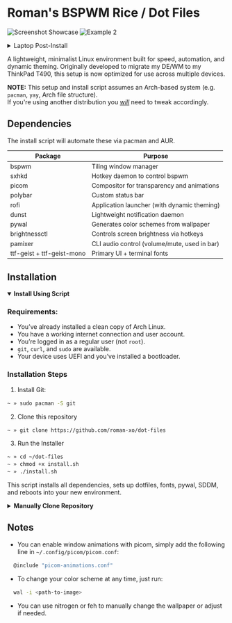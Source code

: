# Roman's BSPWM Rice / Dot Files

![Screenshot Showcase](images/desktop1.png)
![Example 2](images/desktop4.png)

  <details>
  <summary>Laptop Post-Install</summary>

  ![On Laptop](images/laptop.png)

  </details>


A lightweight, minimalist Linux environment built for speed, automation, and dynamic theming. Originally developed to migrate my DE/WM to my ThinkPad T490, this setup is now optimized for use across multiple devices.

**NOTE:** This setup and install script assumes an Arch-based system (e.g. `pacman`, `yay`, Arch file structure).  
If you're using another distribution you <u>*will*</u> need to tweak accordingly.

## Dependencies

The install script will automate these via pacman and AUR.

| Package         | Purpose                                       |
|------------------|-----------------------------------------------|
|  bspwm           | Tiling window manager                         |
|  sxhkd           | Hotkey daemon to control bspwm                |
|  picom           | Compositor for transparency and animations    |
|  polybar         | Custom status bar                             |
|  rofi            | Application launcher (with dynamic theming)   |
|  dunst           | Lightweight notification daemon               |
|  pywal           | Generates color schemes from wallpaper        |
|  brightnessctl   | Controls screen brightness via hotkeys        |
|  pamixer         | CLI audio control (volume/mute, used in bar)  |
|  ttf-geist + ttf-geist-mono    | Primary UI + terminal fonts     |

</div>
</details>


## Installation  

<details open>
  <summary><strong> Install Using Script </strong></summary>

### Requirements:

- You’ve already installed a clean copy of Arch Linux.
- You have a working internet connection and user account.
- You’re logged in as a regular user (not `root`).
- `git`, `curl`, and `sudo` are available.
- Your device uses UEFI and you’ve installed a bootloader.

### Installation Steps

1. Install Git:

```bash
~ » sudo pacman -S git
```
2. Clone this repository
```bash
~ » git clone https://github.com/roman-xo/dot-files
```
3. Run the Installer
```bash
~ » cd ~/dot-files
~ » chmod +x install.sh
~ » ./install.sh
```
This script installs all dependencies, sets up dotfiles, fonts, pywal, SDDM, and reboots into your new environment.  
  
</details>

<details> 
  <summary><strong>Manually Clone Repository</strong></summary>  
‎ 
<div style="padding-top: 5px;">
1. Clone the repository:
```bash
~ » git clone https://github.com/roman-xo/dot-files
```

2. Remove README:
```bash
~ » rm README.md
~ » config update-index --assume-unchanged README.md
```
</details>

## Notes

- You can enable window animations with picom, simply add the following line in `~/.config/picom/picom.conf`:

```bash
  @include "picom-animations.conf"
  ```
- To change your color scheme at any time, just run:
```bash
  wal -i <path-to-image>
  ```
- You can use nitrogen or feh to manually change the wallpaper or adjust if needed.
